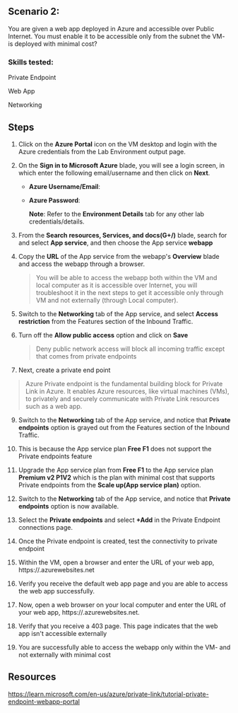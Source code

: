 ## Scenario 2:
You are given a web app deployed in Azure and accessible over Public Internet. You must enable it to be accessible only from the subnet the VM-<depID> is deployed with minimal cost?

### Skills tested: 
Private Endpoint
  
Web App
  
Networking

## Steps

1. Click on the **Azure Portal** icon on the VM desktop and login with the Azure credentials from the Lab Environment output page.

2. On the **Sign in to Microsoft Azure** blade, you will see a login screen, in which enter the following email/username and then click on **Next**.  

   * **Azure Username/Email**:  <inject key="AzureAdUserEmail"></inject> 
   * **Azure Password**:  <inject key="AzureAdUserPassword"></inject>

        **Note**: Refer to the **Environment Details** tab for any other lab credentials/details.

3. From the **Search resources, Services, and docs(G+/)** blade, search for and select **App service**, and then choose the App service **webapp**

4. Copy the **URL** of the App service from the webapp's **Overview** blade and access the webapp through a browser.
   
   >You will be able to access the webapp both within the VM and local computer as it is accessible over Internet, you will troubleshoot it in the next steps to get it accessible only through VM and not externally (through Local computer).

5. Switch to the **Networking** tab of the App service, and select **Access restriction** from the Features section of the Inbound Traffic.

6. Turn off the **Allow public access** option and click on **Save**
   >Deny public network access will block all incoming traffic except that comes from private endpoints

8. Next, create a private end point 
  >Azure Private endpoint is the fundamental building block for Private Link in Azure. It enables Azure resources, like virtual machines (VMs), to privately and securely communicate with Private Link resources such as a web app.

9. Switch to the **Networking** tab of the App service, and notice that **Private endpoints** option is grayed out from the Features section of the Inbound Traffic.
  
10. This is because the App service plan **Free F1** does not support the Private endpoints feature 
  
11. Upgrade the App service plan from **Free F1** to the App service plan **Premium v2 P1V2** which is the plan with minimal cost that supports Private endpoints from the **Scale up(App service plan)** option.

12. Switch to the **Networking** tab of the App service, and notice that **Private endpoints** option is now available.

13. Select the **Private endpoints** and select **+Add** in the Private Endpoint connections page.

14. Once the Private endpoint is created, test the connectivity to private endpoint

15. Within the VM, open a browser and enter the URL of your web app, https://<webapp-name>.azurewebsites.net

16. Verify you receive the default web app page and you are able to access the web app successfully.

17. Now, open a web browser on your local computer and enter the URL of your web app, https://<webapp-name>.azurewebsites.net.

18. Verify that you receive a 403 page. This page indicates that the web app isn't accessible externally

19. You are successfully able to access the webapp only within the VM-<depID> and not externally with minimal cost
  
## Resources
https://learn.microsoft.com/en-us/azure/private-link/tutorial-private-endpoint-webapp-portal
